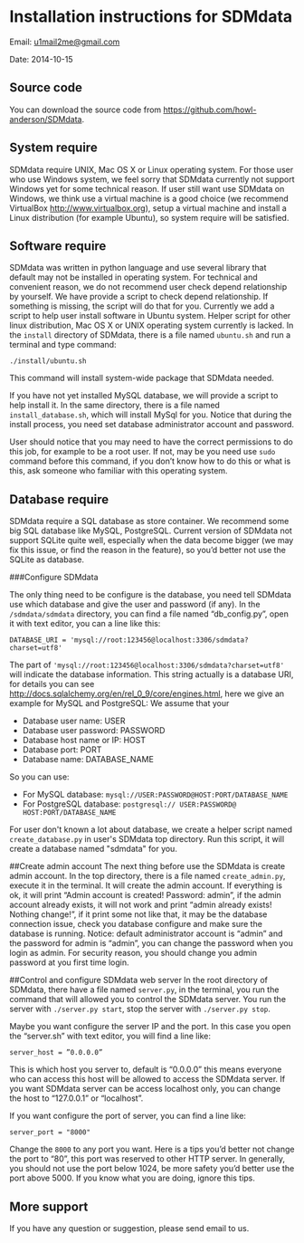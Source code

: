 Installation instructions for SDMdata
===

Email: u1mail2me@gmail.com

Date: 2014-10-15

## Source code
You can download the source code from <https://github.com/howl-anderson/SDMdata>.
## System require
SDMdata require UNIX, Mac OS X or Linux operating system. For those user who use Windows system, we feel sorry that SDMdata currently not support Windows yet for some technical reason. If user still want use SDMdata on Windows, we think use a virtual machine is a good choice (we recommend VirtualBox <http://www.virtualbox.org>), setup a virtual machine and install a Linux distribution (for example Ubuntu), so system require will be satisfied.

## Software require
SDMdata was written in python language and use several library that default may not be installed in operating system. For technical and convenient reason, we do not recommend user check depend relationship by yourself. We have provide a script to check depend relationship. If something is missing, the script will do that for you. Currently we add a script to help user install software in Ubuntu system. Helper script for other linux distribution, Mac OS X or UNIX operating system currently is lacked. In the `install` directory of SDMdata, there is a file named `ubuntu.sh` and run a terminal and type command:

    ./install/ubuntu.sh
    
This command will install system-wide package that SDMdata needed.

If you have not yet installed MySQL database, we will provide a script to help install it. In the same directory, there is a file named `install_database.sh`, which will install MySql for you. Notice that during the install process, you need set database administrator account and password.
   
User should notice that you may need to have the correct permissions to do this job, for example to be a root user. If not, may be you need use `sudo` command before this command, if you don’t know how to do this or what is this, ask someone who familiar with this operating system. 

## Database require
SDMdata require a SQL database as store container. We recommend some big SQL database like MySQL, PostgreSQL. Current version of SDMdata not support SQLite quite well, especially when the data become bigger (we may fix this issue, or find the reason in the feature), so you’d better not use the SQLite as database.

###Configure SDMdata

The only thing need to be configure is the database, you need tell SDMdata use which database and give the user and password (if any). In the `/sdmdata/sdmdata` directory, you can find a file named “db_config.py”, open it with text editor, you can a line like this:

`DATABASE_URI = 'mysql://root:123456@localhost:3306/sdmdata?charset=utf8'`

The part of `'mysql://root:123456@localhost:3306/sdmdata?charset=utf8'` will indicate the database information. This string actually is a database URI, for details you can see <http://docs.sqlalchemy.org/en/rel_0_9/core/engines.html>, here we give an example for MySQL and PostgreSQL:
We assume that your

* Database user name: USER
* Database user password: PASSWORD
* Database host name or IP: HOST
* Database port: PORT
* Database name: DATABASE_NAME

So you can use:

* For MySQL database: `mysql://USER:PASSWORD@HOST:PORT/DATABASE_NAME`
* For PostgreSQL database: `postgresql:// USER:PASSWORD@ HOST:PORT/DATABASE_NAME`

For user don't known a lot about database, we create a helper script named `create_database.py` in user's SDMdata top directory. Run this script, it will create a database named "sdmdata" for you.


##Create admin account
The next thing before use the SDMdata is create admin account. In the top directory, there is a file named `create_admin.py`, execute it in the terminal. It will create the admin account. If everything is ok, it will print “Admin account is created! Password: admin”, if the admin account already exists, it will not work and print “admin already exists! Nothing change!”, if it print some not like that, it may be the database connection issue, check you database configure and make sure the database is running. 
Notice: default administrator account is “admin” and the password for admin is “admin”, you can change the password when you login as admin. For security reason, you should change you admin password at you first time login.

##Control and configure SDMdata web server
In the root directory of SDMdata, there have a file named `server.py`, in the terminal, you run the command that will allowed you to control the SDMdata server. You run the server with `./server.py start`, stop the server with `./server.py stop`. 

Maybe you want configure the server IP and the port. In this case you open the “server.sh” with text editor, you will find a line like:

    server_host = ”0.0.0.0”
    
This is which host you server to, default is “0.0.0.0” this means everyone who can access this host will be allowed to access the SDMdata server. If you want SDMdata server can be access localhost only, you can change the host to “127.0.0.1” or “localhost”.

If you want configure the port of server, you can find a line like:

    server_port = "8000"
    
Change the `8000` to any port you want. Here is a tips you’d better not change the port to “80”, this port was reserved to other HTTP server. In generally, you should not use the port below 1024, be more safety you’d better use the port above 5000. If you know what you are doing, ignore this tips.

## More support
If you have any question or suggestion, please send email to us.